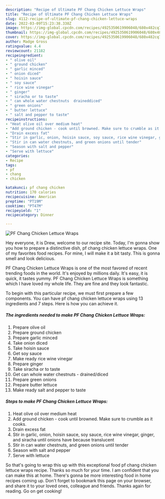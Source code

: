 ```yaml
---
description: "Recipe of Ultimate PF Chang Chicken Lettuce Wraps"
title: "Recipe of Ultimate PF Chang Chicken Lettuce Wraps"
slug: 4112-recipe-of-ultimate-pf-chang-chicken-lettuce-wraps
date: 2022-03-09T15:23:38.338Z
image: https://img-global.cpcdn.com/recipes/4925350619906048/680x482cq70/pf-chang-chicken-lettuce-wraps-recipe-main-photo.jpg
thumbnail: https://img-global.cpcdn.com/recipes/4925350619906048/680x482cq70/pf-chang-chicken-lettuce-wraps-recipe-main-photo.jpg
cover: https://img-global.cpcdn.com/recipes/4925350619906048/680x482cq70/pf-chang-chicken-lettuce-wraps-recipe-main-photo.jpg
author: Madge Gross
ratingvalue: 4.4
reviewcount: 21182
recipeingredient:
- " olive oil"
- " ground chicken"
- " garlic minced"
- " onion diced"
- " hoisin sauce"
- " soy sauce"
- " rice wine vinegar"
- " ginger"
- " siracha or to taste"
- " can whole water chestnuts  draineddiced"
- " green onions"
- " butter lettuce"
- " salt and pepper to taste"
recipeinstructions:
- "Heat olive oil over medium heat"
- "Add ground chicken - cook until browned. Make sure to crumble as it cooks."
- "Drain excess fat"
- "Stir in garlic, onion, hoisin sauce, soy sauce, rice wine vinegar, ginger, and siracha until onions have because translucent"
- "Stir in can water chestnuts, and green onions until tender"
- "Season with salt and pepper"
- "Serve with lettuce"
categories:
- Recipe
tags:
- pf
- chang
- chicken

katakunci: pf chang chicken 
nutrition: 170 calories
recipecuisine: American
preptime: "PT19M"
cooktime: "PT47M"
recipeyield: "1"
recipecategory: Dinner

---
```



![PF Chang Chicken Lettuce Wraps](https://img-global.cpcdn.com/recipes/4925350619906048/680x482cq70/pf-chang-chicken-lettuce-wraps-recipe-main-photo.jpg)

Hey everyone, it is Drew, welcome to our recipe site. Today, I'm gonna show you how to prepare a distinctive dish, pf chang chicken lettuce wraps. One of my favorites food recipes. For mine, I will make it a bit tasty. This is gonna smell and look delicious.



PF Chang Chicken Lettuce Wraps is one of the most favored of recent trending foods in the world. It's enjoyed by millions daily. It's easy, it is quick, it tastes yummy. PF Chang Chicken Lettuce Wraps is something which I have loved my whole life. They are fine and they look fantastic.


To begin with this particular recipe, we must first prepare a few components. You can have pf chang chicken lettuce wraps using 13 ingredients and 7 steps. Here is how you can achieve it.

<!--inarticleads1-->

##### The ingredients needed to make PF Chang Chicken Lettuce Wraps:

1. Prepare  olive oil
1. Prepare  ground chicken
1. Prepare  garlic minced
1. Take  onion diced
1. Take  hoisin sauce
1. Get  soy sauce
1. Make ready  rice wine vinegar
1. Prepare  ginger
1. Take  siracha or to taste
1. Get  can whole water chestnuts - drained/diced
1. Prepare  green onions
1. Prepare  butter lettuce
1. Make ready  salt and pepper to taste




<!--inarticleads2-->

##### Steps to make PF Chang Chicken Lettuce Wraps:

1. Heat olive oil over medium heat
1. Add ground chicken - cook until browned. Make sure to crumble as it cooks.
1. Drain excess fat
1. Stir in garlic, onion, hoisin sauce, soy sauce, rice wine vinegar, ginger, and siracha until onions have because translucent
1. Stir in can water chestnuts, and green onions until tender
1. Season with salt and pepper
1. Serve with lettuce




So that's going to wrap this up with this exceptional food pf chang chicken lettuce wraps recipe. Thanks so much for your time. I am confident that you can make this at home. There's gonna be more interesting food in home recipes coming up. Don't forget to bookmark this page on your browser, and share it to your loved ones, colleague and friends. Thanks again for reading. Go on get cooking!
